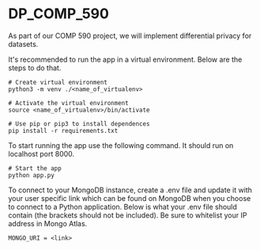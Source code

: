 # DP_COMP_590
As part of our COMP 590 project, we will implement differential privacy for datasets.

It's recommended to run the app in a virtual environment. Below are the steps to do that.
```
# Create virtual environment
python3 -m venv ./<name_of_virtualenv>

# Activate the virtual environment
source <name_of_virtualenv>/bin/activate 

# Use pip or pip3 to install dependences
pip install -r requirements.txt
```

To start running the app use the following command. It should run on localhost port 8000.
```
# Start the app
python app.py
```

To connect to your MongoDB instance, create a .env file and update it with your user specific link which can be found on MongoDB when you choose to connect to a Python application. Below is what your .env file should contain (the brackets should not be included). Be sure to whitelist your IP address in Mongo Atlas.
```
MONGO_URI = <link>
```